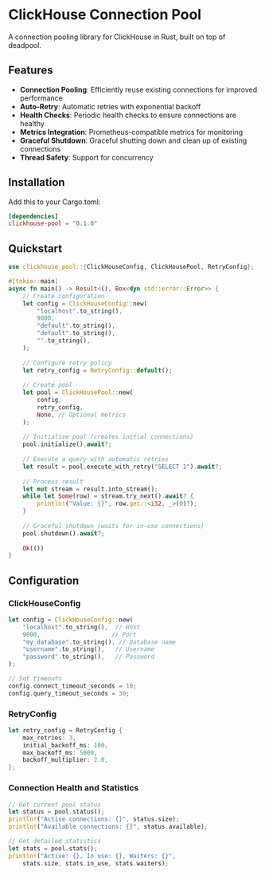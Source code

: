 # ClickHouse Connection Pool

A connection pooling library for ClickHouse in Rust, built on top of deadpool.

## Features

- **Connection Pooling**: Efficiently reuse existing connections for improved performance
- **Auto-Retry**: Automatic retries with exponential backoff
- **Health Checks**: Periodic health checks to ensure connections are healthy
- **Metrics Integration**: Prometheus-compatible metrics for monitoring
- **Graceful Shutdown**: Graceful shutting down and clean up of existing connections
- **Thread Safety**: Support for concurrency

## Installation

Add this to your Cargo.toml:

```toml
[dependencies]
clickhouse-pool = "0.1.0"
```

## Quickstart

```rust
use clickhouse_pool::{ClickHouseConfig, ClickHousePool, RetryConfig};

#[tokio::main]
async fn main() -> Result<(), Box<dyn std::error::Error>> {
    // Create configuration
    let config = ClickHouseConfig::new(
        "localhost".to_string(),
        9000,
        "default".to_string(),
        "default".to_string(),
        "".to_string(),
    );
    
    // Configure retry policy
    let retry_config = RetryConfig::default();
    
    // Create pool
    let pool = ClickHousePool::new(
        config,
        retry_config,
        None, // Optional metrics
    );
    
    // Initialize pool (creates initial connections)
    pool.initialize().await?;
    
    // Execute a query with automatic retries
    let result = pool.execute_with_retry("SELECT 1").await?;
    
    // Process result
    let mut stream = result.into_stream();
    while let Some(row) = stream.try_next().await? {
        println!("Value: {}", row.get::<i32, _>(0)?);
    }
    
    // Graceful shutdown (waits for in-use connections)
    pool.shutdown().await?;
    
    Ok(())
}
```

## Configuration

### ClickHouseConfig

```rust
let config = ClickHouseConfig::new(
    "localhost".to_string(),  // Host
    9000,                    // Port
    "my_database".to_string(), // Database name
    "username".to_string(),   // Username
    "password".to_string(),   // Password
);

// Set timeouts
config.connect_timeout_seconds = 10;
config.query_timeout_seconds = 30;
```

### RetryConfig

```rust
let retry_config = RetryConfig {
    max_retries: 3,
    initial_backoff_ms: 100,
    max_backoff_ms: 5000,
    backoff_multiplier: 2.0,
};
```

### Connection Health and Statistics

```rust
// Get current pool status
let status = pool.status();
println!("Active connections: {}", status.size);
println!("Available connections: {}", status.available);

// Get detailed statistics
let stats = pool.stats();
println!("Active: {}, In use: {}, Waiters: {}", 
    stats.size, stats.in_use, stats.waiters);
```